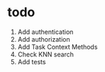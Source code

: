 # todo
1. Add authentication
2. Add authorization
3. Add Task Context Methods
4. Check KNN search
5. Add tests
